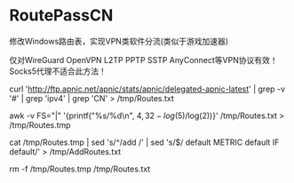 # RoutePassCN

修改Windows路由表，实现VPN类软件分流(类似于游戏加速器)

仅对WireGuard OpenVPN L2TP PPTP SSTP AnyConnect等VPN协议有效！Socks5代理不适合此方法！

curl 'http://ftp.apnic.net/apnic/stats/apnic/delegated-apnic-latest' | grep -v '#' | grep 'ipv4' | grep 'CN' > /tmp/Routes.txt

awk -v FS="|" '{printf("%s/%d\n", $4, 32-log($5)/log(2))}' /tmp/Routes.txt > /tmp/Routes.tmp

cat /tmp/Routes.tmp | sed 's/^/add /' | sed 's/$/ default METRIC default IF default/' > /tmp/AddRoutes.txt

rm -f /tmp/Routes.tmp /tmp/Routes.txt
